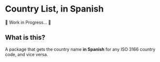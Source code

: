 # Country List, in Spanish

🚧 Work in Progress... 🚧

## What is this?

A package that gets the country name **in Spanish** for any ISO 3166 country code, and vice versa.
